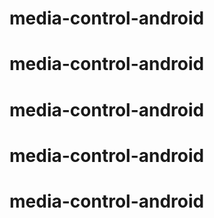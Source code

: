 # media-control-android
# media-control-android
# media-control-android
# media-control-android
# media-control-android
